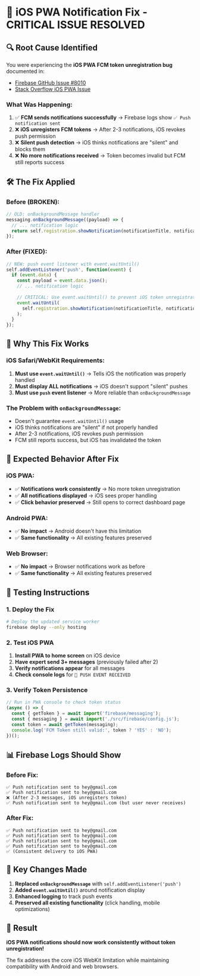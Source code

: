 # 🚨 iOS PWA Notification Fix - CRITICAL ISSUE RESOLVED

## **🔍 Root Cause Identified**

You were experiencing the **iOS PWA FCM token unregistration bug** documented in:
- [Firebase GitHub Issue #8010](https://github.com/firebase/firebase-js-sdk/issues/8010)
- [Stack Overflow iOS PWA Issue](https://stackoverflow.com/questions/78504105/user-doesnt-get-pwa-notifications-on-ios-using-fcm-after-a-couple-attempts)

### **What Was Happening:**
1. ✅ **FCM sends notifications successfully** → Firebase logs show `✅ Push notification sent`
2. ❌ **iOS unregisters FCM tokens** → After 2-3 notifications, iOS revokes push permission
3. ❌ **Silent push detection** → iOS thinks notifications are "silent" and blocks them
4. ❌ **No more notifications received** → Token becomes invalid but FCM still reports success

## **🛠️ The Fix Applied**

### **Before (BROKEN):**
```javascript
// OLD: onBackgroundMessage handler
messaging.onBackgroundMessage((payload) => {
  // ... notification logic
  return self.registration.showNotification(notificationTitle, notificationOptions);
});
```

### **After (FIXED):**
```javascript
// NEW: push event listener with event.waitUntil()
self.addEventListener('push', function(event) {
  if (event.data) {
    const payload = event.data.json();
    // ... notification logic
    
    // CRITICAL: Use event.waitUntil() to prevent iOS token unregistration
    event.waitUntil(
      self.registration.showNotification(notificationTitle, notificationOptions)
    );
  }
});
```

## **🔧 Why This Fix Works**

### **iOS Safari/WebKit Requirements:**
1. **Must use `event.waitUntil()`** → Tells iOS the notification was properly handled
2. **Must display ALL notifications** → iOS doesn't support "silent" pushes
3. **Must use `push` event listener** → More reliable than `onBackgroundMessage`

### **The Problem with `onBackgroundMessage`:**
- Doesn't guarantee `event.waitUntil()` usage
- iOS thinks notifications are "silent" if not properly handled
- After 2-3 notifications, iOS revokes push permission
- FCM still reports success, but iOS has invalidated the token

## **📱 Expected Behavior After Fix**

### **iOS PWA:**
- ✅ **Notifications work consistently** → No more token unregistration
- ✅ **All notifications displayed** → iOS sees proper handling
- ✅ **Click behavior preserved** → Still opens to correct dashboard page

### **Android PWA:**
- ✅ **No impact** → Android doesn't have this limitation
- ✅ **Same functionality** → All existing features preserved

### **Web Browser:**
- ✅ **No impact** → Browser notifications work as before
- ✅ **Same functionality** → All existing features preserved

## **🧪 Testing Instructions**

### **1. Deploy the Fix**
```bash
# Deploy the updated service worker
firebase deploy --only hosting
```

### **2. Test iOS PWA**
1. **Install PWA to home screen** on iOS device
2. **Have expert send 3+ messages** (previously failed after 2)
3. **Verify notifications appear** for all messages
4. **Check console logs** for `🚨 PUSH EVENT RECEIVED`

### **3. Verify Token Persistence**
```javascript
// Run in PWA console to check token status
(async () => {
  const { getToken } = await import('firebase/messaging');
  const { messaging } = await import('./src/firebase/config.js');
  const token = await getToken(messaging);
  console.log('FCM Token still valid:', token ? 'YES' : 'NO');
})();
```

## **📊 Firebase Logs Should Show**

### **Before Fix:**
```
✅ Push notification sent to hey@gmail.com
✅ Push notification sent to hey@gmail.com  
❌ (After 2-3 messages, iOS unregisters token)
✅ Push notification sent to hey@gmail.com (but user never receives)
```

### **After Fix:**
```
✅ Push notification sent to hey@gmail.com
✅ Push notification sent to hey@gmail.com
✅ Push notification sent to hey@gmail.com
✅ Push notification sent to hey@gmail.com
✅ (Consistent delivery to iOS PWA)
```

## **🎯 Key Changes Made**

1. **Replaced `onBackgroundMessage`** with `self.addEventListener('push')`
2. **Added `event.waitUntil()`** around notification display
3. **Enhanced logging** to track push events
4. **Preserved all existing functionality** (click handling, mobile optimizations)

## **🚀 Result**

**iOS PWA notifications should now work consistently without token unregistration!**

The fix addresses the core iOS WebKit limitation while maintaining compatibility with Android and web browsers.
